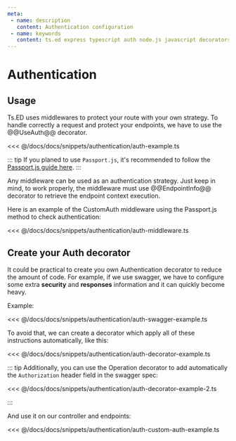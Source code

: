 ```yaml
---
meta:
 - name: description
   content: Authentication configuration 
 - name: keywords
   content: ts.ed express typescript auth node.js javascript decorators
---
```

# Authentication
## Usage

Ts.ED uses middlewares to protect your route with your own strategy. To handle correctly a request and protect your endpoints,
we have to use the @@UseAuth@@ decorator.

<<< @/docs/docs/snippets/authentication/auth-example.ts

::: tip
If you planed to use `Passport.js`, it's recommended to follow the [Passport.js guide here](/tutorials/passport.md).
:::

Any middleware can be used as an authentication strategy. Just keep in mind, to work properly, the middleware must use @@EndpointInfo@@
decorator to retrieve the endpoint context execution.

Here is an example of the CustomAuth middleware using the Passport.js method to check authentication:

<<< @/docs/docs/snippets/authentication/auth-middleware.ts

## Create your Auth decorator

It could be practical to create you own Authentication decorator to reduce the amount of code.
For example, if we use swagger, we have to configure some extra **security** and **responses** information and it can quickly become heavy. 

Example:

<<< @/docs/docs/snippets/authentication/auth-swagger-example.ts

To avoid that, we can create a decorator which apply all of these instructions automatically, like this:

<<< @/docs/docs/snippets/authentication/auth-decorator-example.ts

::: tip
Additionally, you can use the Operation decorator to add automatically the `Authorization` header field in the swagger spec:

<<< @/docs/docs/snippets/authentication/auth-decorator-example-2.ts

:::

And use it on our controller and endpoints:

<<< @/docs/docs/snippets/authentication/auth-custom-auth-example.ts


